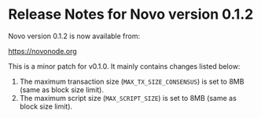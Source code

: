 # Release Notes for Novo version 0.1.2

Novo version 0.1.2 is now available from:

  <https://novonode.org>

This is a minor patch for v0.1.0. It mainly contains changes listed below:

1. The maximum transaction size (`MAX_TX_SIZE_CONSENSUS`) is set to 8MB (same as block size limit).
2. The maximum script size (`MAX_SCRIPT_SIZE`) is set to 8MB (same as block size limit).
